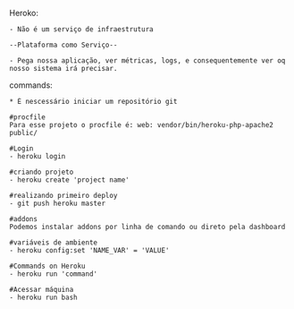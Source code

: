 Heroko:

	- Não é um serviço de infraestrutura

	--Plataforma como Serviço--

	- Pega nossa aplicação, ver métricas, logs, e consequentemente ver oq nosso sistema irá precisar.

commands:

	* É nescessário iniciar um repositório git

	#procfile
	Para esse projeto o procfile é: web: vendor/bin/heroku-php-apache2 public/

	#Login
	- heroku login

	#criando projeto
	- heroku create 'project name'

	#realizando primeiro deploy	
	- git push heroku master

	#addons
	Podemos instalar addons por linha de comando ou direto pela dashboard

	#variáveis de ambiente
	- heroku config:set 'NAME_VAR' = 'VALUE'

	#Commands on Heroku
	- heroku run 'command'

	#Acessar máquina 
	- heroku run bash